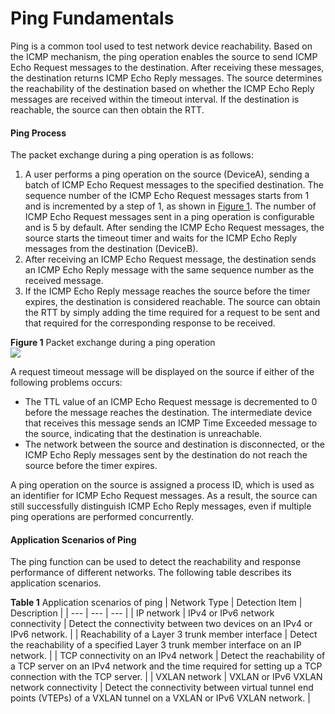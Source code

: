 Ping Fundamentals
=================

Ping is a common tool used to test network device reachability. Based on the ICMP mechanism, the ping operation enables the source to send ICMP Echo Request messages to the destination. After receiving these messages, the destination returns ICMP Echo Reply messages. The source determines the reachability of the destination based on whether the ICMP Echo Reply messages are received within the timeout interval. If the destination is reachable, the source can then obtain the RTT.

#### Ping Process

The packet exchange during a ping operation is as follows:

1. A user performs a ping operation on the source (DeviceA), sending a batch of ICMP Echo Request messages to the specified destination. The sequence number of the ICMP Echo Request messages starts from 1 and is incremented by a step of 1, as shown in [Figure 1](#EN-US_CONCEPT_0000001130784784__fig11636123016486). The number of ICMP Echo Request messages sent in a ping operation is configurable and is 5 by default. After sending the ICMP Echo Request messages, the source starts the timeout timer and waits for the ICMP Echo Reply messages from the destination (DeviceB).
2. After receiving an ICMP Echo Request message, the destination sends an ICMP Echo Reply message with the same sequence number as the received message.
3. If the ICMP Echo Reply message reaches the source before the timer expires, the destination is considered reachable. The source can obtain the RTT by simply adding the time required for a request to be sent and that required for the corresponding response to be received.

**Figure 1** Packet exchange during a ping operation  
![](figure/en-us_image_0000001130784798.png)

A request timeout message will be displayed on the source if either of the following problems occurs:

* The TTL value of an ICMP Echo Request message is decremented to 0 before the message reaches the destination. The intermediate device that receives this message sends an ICMP Time Exceeded message to the source, indicating that the destination is unreachable.
* The network between the source and destination is disconnected, or the ICMP Echo Reply messages sent by the destination do not reach the source before the timer expires.

A ping operation on the source is assigned a process ID, which is used as an identifier for ICMP Echo Request messages. As a result, the source can still successfully distinguish ICMP Echo Reply messages, even if multiple ping operations are performed concurrently.


#### Application Scenarios of Ping

The ping function can be used to detect the reachability and response performance of different networks. The following table describes its application scenarios.

**Table 1** Application scenarios of ping
| Network Type | Detection Item | Description |
| --- | --- | --- |
| IP network | IPv4 or IPv6 network connectivity | Detect the connectivity between two devices on an IPv4 or IPv6 network. |
| Reachability of a Layer 3 trunk member interface | Detect the reachability of a specified Layer 3 trunk member interface on an IP network. |
| TCP connectivity on an IPv4 network | Detect the reachability of a TCP server on an IPv4 network and the time required for setting up a TCP connection with the TCP server. |
| VXLAN network | VXLAN or IPv6 VXLAN network connectivity | Detect the connectivity between virtual tunnel end points (VTEPs) of a VXLAN tunnel on a VXLAN or IPv6 VXLAN network. |